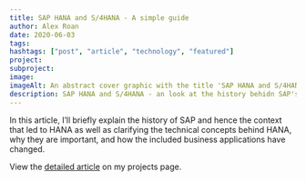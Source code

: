 ```yaml
---
title: SAP HANA and S/4HANA - A simple guide
author: Alex Roan
date: 2020-06-03
tags: 
hashtags: ["post", "article", "technology", "featured"]
project: 
subproject:
image:
imageAlt: An abstract cover graphic with the title 'SAP HANA and S/4HANA - a simple guide
description: SAP HANA and S/4HANA - an look at the history behidn SAP's ERP software and a simple guide to understand the differences.
---
```


In this article, I’ll briefly explain the history of SAP and hence the context that led to HANA as well as clarifying the technical concepts behind HANA, why they are important, and how the included business applications have changed.

View the [detailed article](projects/sap-s4-hana/) on my projects page.
